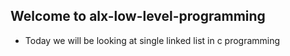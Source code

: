 ## Welcome to alx-low-level-programming
* Today we will be looking at single linked list in c programming
